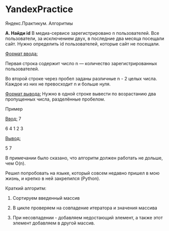 # YandexPractice
Яндекс.Практикум. Алгоритмы

<b>A. Найди id</b> 
В медиа-сервисе зарегистрировано n пользователей. Все пользователи, за исключением двух, в последние два месяца посещали сайт. Нужно определить id пользователей, которые сайт не посещали.

<u>Формат ввода:</u>

Первая строка содержит число n — количество зарегистрированных пользователей. 

Во второй строке через пробел заданы различные n - 2 целых числа. Каждое из них не превосходит n и больше нуля.

<u>Формат вывода:</u>
Нужно в одной строке вывести по возрастанию два пропущенных числа, разделённые пробелом.

Пример

<u>Ввод:</u>
7

6 4 1 2 3

<u>Вывод:</u>

5 7

В примечании было сказано, что алгоритм должен работать не дольше, чем O(n).

Решил попробовать на языке, который совсем недавно пришел в мою жизнь, и крепко в ней закрепился (Python). 

Краткий алгоритм:

1. Сортируем введенный массив

2. В цикле проверяем на совпадение итератора и значения массива

3. При несовпадении - добавляем недостающий элемент, а также этот элемент добавляем в другой массив. 

